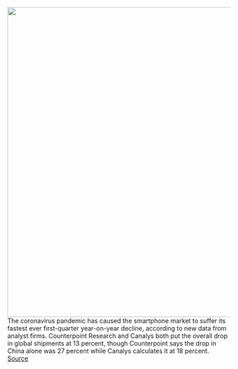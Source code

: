 <img src='https://cdn.vox-cdn.com/thumbor/NpLaREKEeb5Jqi1NIc_qSb1IWww=/0x0:2040x1360/1200x800/filters:focal(593x543:919x869)/cdn.vox-cdn.com/uploads/chorus_image/image/66737726/bfarsace_120612_3970_0005.0.jpg' width='700px' /><br/>
The coronavirus pandemic has caused the smartphone market to suffer its fastest ever first-quarter year-on-year decline, according to new data from analyst firms. Counterpoint Research and Canalys both put the overall drop in global shipments at 13 percent, though Counterpoint says the drop in China alone was 27 percent while Canalys calculates it at 18 percent.
<a href='https://www.theverge.com/2020/4/30/21243685/coronavirus-smartphone-market-impact-q1-2020-covid-19'> Source <a/>